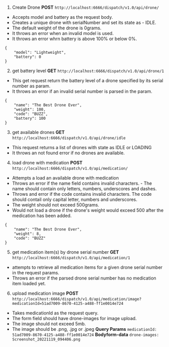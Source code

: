 
1. Create Drone
**POST**
`http://localhost:6666/dispatch/v1.0/api/drone/`
- Accepts model and battery as the request body.
- Creates a unique drone with serialNumber and set its state as - IDLE.
- The default weight of the drone is 0grams.
- It throws an error when an invalid model is used.
- It throws an error whrn battery is above 100% or below 0%.

```
{
    "model": "Lightweight",
    "battery": 0
}
```

2. get battery level
**GET**
`http://localhost:6666/dispatch/v1.0/api/drone/1`
- This get request return the battery level of a drone specified by its serial number as param.
- It throws an error if an invalid serial number is parsed in the param.

```
{
    "name": "The Best Drone Ever",
    "weight": 100,
    "code": "BUZZ",
    "battery": 100
}
```

3. get available drones
**GET**
`http://localhost:6666/dispatch/v1.0/api/drone/idle`
- This request returns a list of drones with state as IDLE or LOADING
- It throws an not found error if no drones are available.


4. load drone with medication
**POST**
`http://localhost:6666/dispatch/v1.0/api/medication/`
- Attempts a load an available drone with medication
- Throws an error if the name field contains invalid characters. - The name should contain only letters, numbers, underscores and dashes.
- Throws and error if the code contains invalid characters. The code should contail only capital letter, numbers and underscores.
- The weight should not exceed 500grams.
- Would not load a drone if the drone's weight would exceed 500 after the medication has been added.

```
{
    "name": "The Best Drone Ever",
    "weight": 8,
    "code": "BUZZ"
}
```

5. get medication item(s) by drone serial number
**GET**
`http://localhost:6666/dispatch/v1.0/api/medication/1`
- attempts to retrieve all medication items for a given drone serial number in the request params.
- Throws an error if the parsed drone serial number has no medication item loaded yet.

6. upload medication image
**POST**
`http://localhost:6666/dispatch/v1.0/api/medication/image?medicationId=51ad7009-8670-4125-a488-ff1e0014e724`
- Takes medicationId as the request query.
- The form field should have drone-images for image upload.
- The image should not exceed 5mb.
- The image should be .png, .jpg or .jpeg
**Query Params**
`medicationId: 51ad7009-8670-4125-a488-ff1e0014e724`
**Bodyform-data**
`drone-images: Screenshot_20221119_094406.png`